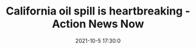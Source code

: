 ---
"title": "California oil spill is heartbreaking - Action News Now"
"date": "2021-10-5 17:30:0"
"feed_name": "GOOGLENEWSDRILLING"
"feed_website": "https://news.google.com/search?q=drilling%2Bincident&hl=en-US&gl=US&ceid=US:en"
"feed_rss": "https://news.google.com/rss/search?q=drilling%2Bincident&hl=en-US&gl=US&ceid=US:en"
"link": "https://www.actionnewsnow.com/content/national/575462782.html?ref=782"
"source": "{'href': 'https://www.actionnewsnow.com', 'title': 'Action News Now'}"
"file": "_posts/2021-1-1-5e45ae4d6dfab1cd41a10aa4fbb41c9ce3b081cf.md"
"accident": "1"
"drilling": "0"
"dead": "0"
"injured": "0"
"arrested": "0"
"place": "unknown place"
"where": "unknown site"
"causes": "unknown"
"place_uri": "unknown place"
---